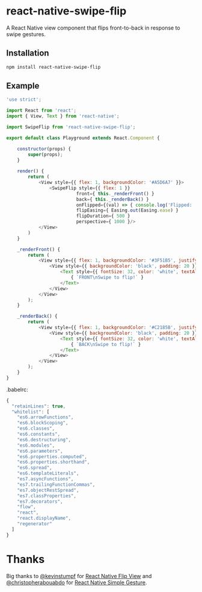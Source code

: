# react-native-swipe-flip
A React Native view component that flips front-to-back in response to swipe gestures.

## Installation

```sh
npm install react-native-swipe-flip
```

## Example

```js
'use strict';

import React from 'react';
import { View, Text } from 'react-native';

import SwipeFlip from 'react-native-swipe-flip';

export default class Playground extends React.Component {

    constructor(props) {
        super(props);
    }
    
    render() {
        return (
            <View style={{ flex: 1, backgroundColor: '#A5D6A7' }}>
                <SwipeFlip style={{ flex: 1 }}
                          front={ this._renderFront() }
                          back={ this._renderBack() }
                          onFlipped={(val) => { console.log('Flipped: ' + val); }}
                          flipEasing={ Easing.out(Easing.ease) }
                          flipDuration={ 500 }
                          perspective={ 1000 }/>
            </View>
        )
    }

    _renderFront() {
        return (
            <View style={{ flex: 1, backgroundColor: '#3F51B5', justifyContent: 'center', alignItems: 'center' }}>
                <View style={{ backgroundColor: 'black', padding: 20 }}>
                    <Text style={{ fontSize: 32, color: 'white', textAlign: 'center' }}>
                        { `FRONT\nSwipe to flip!` }
                    </Text>
                </View>
            </View>
        );
    }

    _renderBack() {
        return (
            <View style={{ flex: 1, backgroundColor: '#C2185B', justifyContent: 'center', alignItems: 'center' }}>
                <View style={{ backgroundColor: 'black', padding: 20 }}>
                    <Text style={{ fontSize: 32, color: 'white', textAlign: 'center' }}>
                        { `BACK\nSwipe to flip!` }
                    </Text>
                </View>
            </View>
        );
    }
}
```

.babelrc:
```js
{
  "retainLines": true,
  "whitelist": [
    "es6.arrowFunctions",
    "es6.blockScoping",
    "es6.classes",
    "es6.constants",
    "es6.destructuring",
    "es6.modules",
    "es6.parameters",
    "es6.properties.computed",
    "es6.properties.shorthand",
    "es6.spread",
    "es6.templateLiterals",
    "es7.asyncFunctions",
    "es7.trailingFunctionCommas",
    "es7.objectRestSpread",
    "es7.classProperties",
    "es7.decorators",
    "flow",
    "react",
    "react.displayName",
    "regenerator"
  ]
}
```

# Thanks
Big thanks to [@kevinstumpf](https://github.com/kevinstumpf) for [React Native Flip View](https://github.com/kevinstumpf/react-native-flip-view) and [@christopherabouabdo](https://github.com/christopherabouabdo) for [React Native Simple Gesture](https://github.com/christopherabouabdo/react-native-simple-gesture).